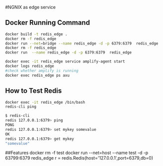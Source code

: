 #NGNIX as edge service 

## Docker Running Command

```bash
docker build -t redis_edge .
docker rm -f redis_edge
docker run --net=bridge --name redis_edge -d -p 6379:6379  redis_edge 
docker rm -f redis_edge
docker run  --name redis_edge -d -p 6379:6379  redis_edge 

docker exec -it redis_edge service amplify-agent start
docker logs redis_edge
#check whether amplify is running 
docker exec redis_edge ps axu
```

## How to Test Redis
```bash
docker exec -it redis_edge /bin/bash
redis-cli ping  
```

```bash
$ redis-cli                                                      
redis 127.0.0.1:6379> ping
PONG
redis 127.0.0.1:6379> set mykey somevalue
OK
redis 127.0.0.1:6379> get mykey
"somevalue"
```

##Features
docker rm -f test
docker run --net=host --name test -d -p 63799:6379  redis_edge 
r = redis.Redis(host='127.0.0.1',port=6379,db=0)
